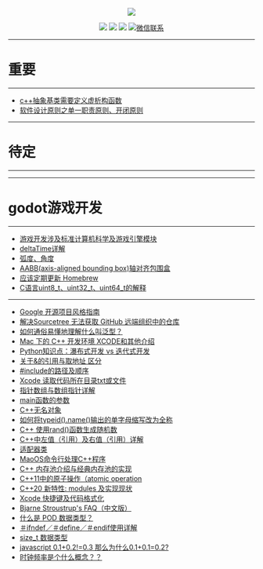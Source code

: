 
<p align="center">
    <a href="https://www.r2coding.com/" target="_blank">
        <img src="https://cdn.jsdelivr.net/gh/justacoder99/r2coding@master/img/r2coding_logo_index.15y992dieibg.png" width=""/>
    </a>
</p>


<p align="center">
  <a href="https://github.com/rd2coding/Road2Coding" target="_blank"><img src="https://img.shields.io/badge/Github-r2coding-red.svg"></a>
  <a href="https://gitee.com/rd2coding/Road2Coding" target="_blank"><img src="https://img.shields.io/badge/Gitee-r2coding-blue.svg"></a>
  <a href="https://space.bilibili.com/384068749" target="_blank"><img src="https://img.shields.io/badge/bilibili-哔哩哔哩-critical"></a>
  <a href="https://mp.weixin.qq.com/s/ePhaYezFblgt0NgbvtWqww" target="_blank">
    <img src="https://img.shields.io/badge/微信联系作者-WeChat-green.svg" alt="微信联系">
  </a>
</p>

---
# **重要**
---
- [c++抽象基类需要定义虚析构函数](https://www.cnblogs.com/depend-wind/articles/12256533.html)
- [软件设计原则之单一职责原则、开闭原则](https://blog.csdn.net/u011303816/article/details/124987774)
---
# **待定**
---
---
# **godot游戏开发**
---
- [游戏开发涉及标准计算机科学及游戏引擎模块](https://www.51cto.com/article/710075.html)
- [deltaTime详解](https://blog.csdn.net/ChinarCSDN/article/details/82914420)
- [弧度、角度](https://www.shuxuele.com/geometry/radians.html)
- [AABB(axis-aligned bounding box)轴对齐包围盒](https://blog.csdn.net/qq_22822335/article/details/50930437)
- [应该定期更新 Homebrew](https://segmentfault.com/a/1190000004353419)
- [C语言uint8_t、uint32_t、uint64_t的解释](https://blog.csdn.net/BJTUYBYUAN/article/details/108684610)
---
- [Google 开源项目风格指南](https://zh-google-styleguide.readthedocs.io/en/latest/google-cpp-styleguide/contents/)
- [解决Sourcetree 无法获取 GitHub 远端组织中的仓库](https://ganzhixiong.com/p/a1fb3034/)
- [如何通俗易懂地理解什么叫泛型？](https://baijiahao.baidu.com/s?id=1668883931864701047&wfr=spider&for=pc)
- [Mac 下的 C++ 开发环境 XCODE和其他介绍](https://zhuanlan.zhihu.com/p/456002142)
- [Python知识点：瀑布式开发 vs 迭代式开发](https://blog.csdn.net/m0_59164304/article/details/123283848)
- [关于&的引用与取地址 区分](https://blog.csdn.net/qq_39938666/article/details/113141651)
- [#include的路径及顺序](https://blog.csdn.net/luoshabugui/article/details/116136607)
- [Xcode 读取代码所在目录txt或文件](https://www.cnblogs.com/ZhYQ-Note/articles/14263753.html)
- [指针数组与数组指针详解](https://blog.csdn.net/men_wen/article/details/52694069)
- [main函数的参数](https://blog.csdn.net/feit2417/article/details/80864518)
- [C++无名对象](https://blog.csdn.net/deeplan_1994/article/details/82949694)
- [如何将typeid().name()输出的单字母缩写改为全称](https://blog.csdn.net/chulinbai/article/details/126275688)
- [C++ 使用rand()函数生成随机数](https://blog.csdn.net/qq_21989927/article/details/108936691)
- [C++中左值（引用）及右值（引用）详解](https://blog.csdn.net/weixin_43064827/article/details/120803409)
- [适配器类](https://blog.csdn.net/zhangjing0502/article/details/7035692)
- [MaoOS命令行处理C++程序](https://s2.loli.net/2022/09/22/nZTCUqk6BPjs2F5.png)
- [C++ 内存池介绍与经典内存池的实现](https://blog.csdn.net/K346K346/article/details/49538975)
- [C++11中的原子操作（atomic operation](https://blog.51cto.com/u_15329836/3391947)
- [C++20 新特性: modules 及实现现状](https://zhuanlan.zhihu.com/p/350136757)
- [Xcode 快捷键及代码格式化](http://t.zoukankan.com/Free-Thinker-p-7133581.html)
- [Bjarne Stroustrup's FAQ（中文版）](https://www.stroustrup.com/bsfaqcn.html)
- [什么是 POD 数据类型？](https://zhuanlan.zhihu.com/p/45545035)
- [＃ifndef／＃define／＃endif使用详解](https://xmuli.tech/posts/faac52a/)
- [size_t 数据类型](https://blog.csdn.net/fuxiaoxiaoyue/article/details/82747332)
- [javascript 0.1+0.2!=0.3 那么为什么0.1+0.1=0.2?](https://www.zhihu.com/question/280746336)
- [时钟频率是个什么概念？？](https://www.zhihu.com/question/29685396)
